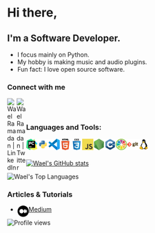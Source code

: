 # Hi there,

## I'm a Software Developer.

- I focus mainly on Python.
- My hobby is making music and audio plugins.
- Fun fact: I love open source software.

### Connect with me

[<img align="left" alt="Wael Ramadan | LinkedIn" width="22px" src="https://cdn.jsdelivr.net/npm/simple-icons@v3/icons/linkedin.svg" />][linkedin]
[<img align="left" alt="Wael Ramadan | Twitter" width="22px" src="https://cdn.jsdelivr.net/npm/simple-icons@v3/icons/twitter.svg" />][twitter]

<br />
<br />

### Languages and Tools:

<img align="left" alt="PyCharm" width="26px" src="https://github.com/WMRamadan/wmramadan/blob/main/images/pycharm_icon.png" />
<img align="left" alt="Python" width="26px" src="https://raw.githubusercontent.com/github/explore/80688e429a7d4ef2fca1e82350fe8e3517d3494d/topics/python/python.png" />
<img align="left" alt="Visual Studio Code" width="26px" src="https://raw.githubusercontent.com/github/explore/80688e429a7d4ef2fca1e82350fe8e3517d3494d/topics/visual-studio-code/visual-studio-code.png" />
<img align="left" alt="HTML5" width="26px" src="https://raw.githubusercontent.com/github/explore/80688e429a7d4ef2fca1e82350fe8e3517d3494d/topics/html/html.png" />
<img align="left" alt="CSS3" width="26px" src="https://raw.githubusercontent.com/github/explore/80688e429a7d4ef2fca1e82350fe8e3517d3494d/topics/css/css.png" />
<img align="left" alt="JavaScript" width="26px" src="https://raw.githubusercontent.com/github/explore/80688e429a7d4ef2fca1e82350fe8e3517d3494d/topics/javascript/javascript.png" />
<img align="left" alt="Node.js" width="26px" src="https://raw.githubusercontent.com/github/explore/80688e429a7d4ef2fca1e82350fe8e3517d3494d/topics/nodejs/nodejs.png" />
<img align="left" alt="C Plus Plus" width="26px" src="https://raw.githubusercontent.com/github/explore/80688e429a7d4ef2fca1e82350fe8e3517d3494d/topics/cpp/cpp.png" />
<img align="left" alt="Juce" width="26px" src="https://github.com/WMRamadan/wmramadan/blob/main/images/juce_icon.png" />
<img align="left" alt="Git" width="26px" src="https://raw.githubusercontent.com/github/explore/80688e429a7d4ef2fca1e82350fe8e3517d3494d/topics/git/git.png" />
<img align="left" alt="Linux" width="26px" src="https://raw.githubusercontent.com/github/explore/80688e429a7d4ef2fca1e82350fe8e3517d3494d/topics/linux/linux.png" />

<br />
<br />

[![Wael's GitHub stats](https://github-readme-stats.vercel.app/api?username=wmramadan&show_icons=true&theme=tokyonight)
](https://github.com/wmramadan/github-readme-stats)

![Wael's Top Languages](https://github-readme-stats.vercel.app/api/top-langs/?username=wmramadan&show_icons=true&theme=tokyonight)

[youtube]: https://www.youtube.com/channel/UCSA1wW7mGJOE5hEhXTO6enQ
[linkedin]: https://www.linkedin.com/in/wael-ramadan-07492622/
[twitter]: https://twitter.com/WMRamadan

### Articles & Tutorials

- <img align="left" alt="Medium" width="26px" src="https://github.com/WMRamadan/wmramadan/blob/main/images/medium_icon.png" />[Medium](https://medium.com/@wamramadan)

![Profile views](https://gpvc.arturio.dev/wmramadan)
